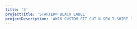 ```yaml
---
title: '5'
projectTitle: 'STARTER® BLACK LABEL'
projectDescription: 'AW16 CUSTOM FIT CUT N SEW T-SHIRT '
---
```


